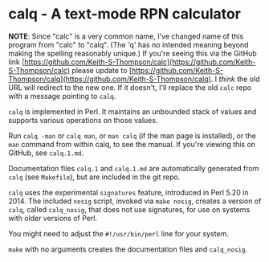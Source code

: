# calq - A text-mode RPN calculator

**NOTE**: Since "calc" is a very common name, I've changed name of this
program from "calc" to "calq".  (The 'q' has no intended meaning
beyond making the spelling reasonably unique.)  If you're seeing this
via the GitHub link
[https://github.com/Keith-S-Thompson/calc](https://github.com/Keith-S-Thompson/calc)
please update to
[https://github.com/Keith-S-Thompson/calq](https://github.com/Keith-S-Thompson/calq).
I *think* the old URL will redirect to the new one.  If it doesn't,
I'll replace the old `calc` repo with a message pointing to `calq`.

`calq` is implemented in Perl.  It maintains an unbounded stack of
values and supports various operations on those values.

Run `calq -man` or `calq man`, or `man calq` (if the man page is
installed), or the `man` command from within calq, to see the manual.
If you're viewing this on GitHub, see `calq.1.md`.

Documentation files `calq.1` and `calq.1.md` are automatically
generated from `calq` (see `Makefile`), but are included in the
git repo.

`calq` uses the experimental `signatures` feature, introduced in
Perl 5.20 in 2014.  The included `nosig` script, invoked via `make nosig`,
creates a version of `calq`, called `calq_nosig`, that does not use
signatures, for use on systems with older versions of Perl.

You might need to adjust the `#!/usr/bin/perl` line for your system.

`make` with no arguments creates the documentation files and
`calq_nosig`.
